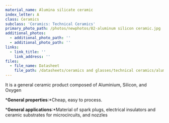 ```yaml
---
material_name: Alumina silicate ceramic
index_letter: A
class: Ceramics
subclass: 'Ceramics: Technical Ceramics'
primary_photo_path: /photos/newphotos/82-aluminum silicon ceramic.jpg
additional_photos:
  - additional_photo_path: ''
  - additional_photo_path: ''
links:
  - link_title: ''
    link_address: ''
files:
  - file_name: Datasheet
    file_path: /datasheets/ceramics and glasses/technical ceramics/alumina.pdf
---
```


It is a general ceramic product composed of Aluminium, Silicon, and Oxygen

***General properties**:*Cheap, easy to process.

***General applications**:*Material of spark plugs, electrical insulators and ceramic substrates for microcircuits, and nozzles